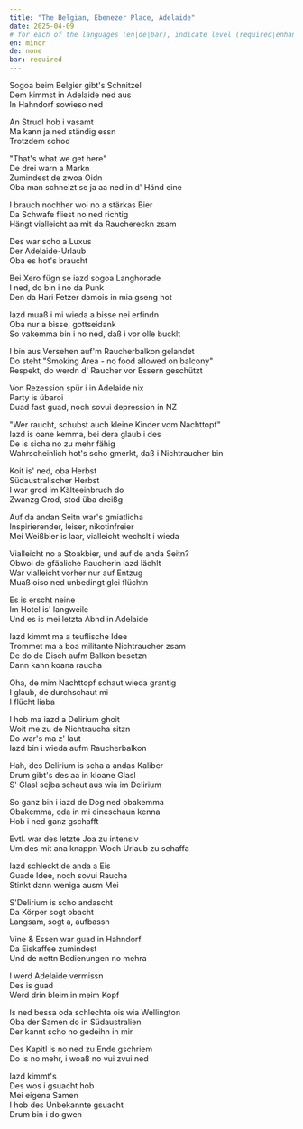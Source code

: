 ```yaml
---
title: "The Belgian, Ebenezer Place, Adelaide"
date: 2025-04-09
# for each of the languages (en|de|bar), indicate level (required|enhancing|minor|none)
en: minor
de: none
bar: required
---
```

Sogoa beim Belgier gibt's Schnitzel  
Dem kimmst in Adelaide ned aus  
In Hahndorf sowieso ned

An Strudl hob i vasamt  
Ma kann ja ned ständig essn  
Trotzdem schod

"That's what we get here"  
De drei warn a Markn  
Zumindest de zwoa Oidn  
Oba man schneizt se ja aa ned in d' Händ eine

I brauch nochher woi no a stärkas Bier  
Da Schwafe fliest no ned richtig  
Hängt vialleicht aa mit da Rauchereckn zsam

Des war scho a Luxus  
Der Adelaide-Urlaub  
Oba es hot's braucht

Bei Xero fügn se iazd sogoa Langhorade  
I ned, do bin i no da Punk  
Den da Hari Fetzer damois in mia gseng hot

Iazd muaß i mi wieda a bisse nei erfindn  
Oba nur a bisse, gottseidank  
So vakemma bin i no ned, daß i vor olle bucklt

I bin aus Versehen auf'm Raucherbalkon gelandet  
Do steht "Smoking Area - no food allowed on balcony"  
Respekt, do werdn d' Raucher vor Essern geschützt

Von Rezession spür i in Adelaide nix  
Party is übaroi  
Duad fast guad, noch sovui depression in NZ

"Wer raucht, schubst auch kleine Kinder vom Nachttopf"  
Iazd is oane kemma, bei dera glaub i des  
De is sicha no zu mehr fähig  
Wahrscheinlich hot's scho gmerkt, daß i Nichtraucher bin

Koit is' ned, oba Herbst  
Südaustralischer Herbst  
I war grod im Kälteeinbruch do  
Zwanzg Grod, stod üba dreißg

Auf da andan Seitn war's gmiatlicha  
Inspirierender, leiser, nikotinfreier  
Mei Weißbier is laar, vialleicht wechslt i wieda

Vialleicht no a Stoakbier, und auf de anda Seitn?  
Obwoi de gfäaliche Raucherin iazd lächlt  
War vialleicht vorher nur auf Entzug  
Muaß oiso ned unbedingt glei flüchtn

Es is erscht neine  
Im Hotel is' langweile  
Und es is mei letzta Abnd in Adelaide

Iazd kimmt ma a teuflische Idee  
Trommet ma a boa militante Nichtraucher zsam  
De do de Disch aufm Balkon besetzn  
Dann kann koana raucha

Oha, de mim Nachttopf schaut wieda grantig  
I glaub, de durchschaut mi  
I flücht liaba

I hob ma iazd a Delirium ghoit  
Woit me zu de Nichtraucha sitzn  
Do war's ma z' laut  
Iazd bin i wieda aufm Raucherbalkon

Hah, des Delirium is scha a andas Kaliber  
Drum gibt's des aa in kloane Glasl  
S' Glasl sejba schaut aus wia im Delirium

So ganz bin i iazd de Dog ned obakemma  
Obakemma, oda in mi eineschaun kenna  
Hob i ned ganz gschafft

Evtl. war des letzte Joa zu intensiv  
Um des mit ana knappn Woch Urlaub zu schaffa

Iazd schleckt de anda a Eis  
Guade Idee, noch sovui Raucha  
Stinkt dann weniga ausm Mei

S'Delirium is scho andascht  
Da Körper sogt obacht  
Langsam, sogt a, aufbassn

Vine & Essen war guad in Hahndorf  
Da Eiskaffee zumindest  
Und de nettn Bedienungen no mehra

I werd Adelaide vermissn  
Des is guad  
Werd drin bleim in meim Kopf

Is ned bessa oda schlechta ois wia Wellington  
Oba der Samen do in Südaustralien  
Der kannt scho no gedeihn in mir

Des Kapitl is no ned zu Ende gschriem  
Do is no mehr, i woaß no vui zvui ned

Iazd kimmt's  
Des wos i gsuacht hob  
Mei eigena Samen  
I hob des Unbekannte gsuacht  
Drum bin i do gwen